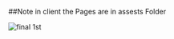 ##Note in client the Pages are in assests Folder

![final 1st](https://github.com/user-attachments/assets/3044b2b8-bbce-4a28-b7a3-b56a78c0cefc)

